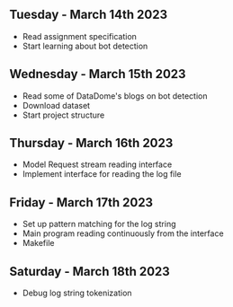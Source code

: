 ## Tuesday - March 14th 2023
- Read assignment specification
- Start learning about bot detection

## Wednesday - March 15th 2023
- Read some of DataDome's blogs on bot detection
- Download dataset
- Start project structure

## Thursday - March 16th 2023
- Model Request stream reading interface
- Implement interface for reading the log file

## Friday - March 17th 2023
- Set up pattern matching for the log string
- Main program reading continuously from the interface
- Makefile

## Saturday - March 18th 2023
- Debug log string tokenization
